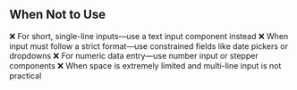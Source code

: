 ## When Not to Use 
❌ For short, single-line inputs—use a text input component instead 
❌ When input must follow a strict format—use constrained fields like date pickers or dropdowns 
❌ For numeric data entry—use number input or stepper components 
❌ When space is extremely limited and multi-line input is not practical 